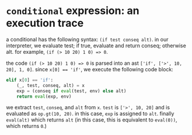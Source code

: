 # `conditional` expression: an execution trace
a conditional has the following syntax: `(if test conseq alt)`. in our interpreter, we evaluate test; if true, evaluate and return conseq; otherwise alt. for example, `(if (> 10 20) 1 0) => 0`.

the code `(if (> 10 20) 1 0) => 0` is parsed into an ast `['if', ['>', 10, 20], 1, 0]`. since `x[0] == 'if'`, we execute the following code block:
```python
elif x[0] == 'if':
	(_, test, conseq, alt) = x
	exp = (conseq if eval(test, env) else alt)
	return eval(exp, env)
```
we extract `test`, `conseq`, and `alt` from `x`. `test` is `['>', 10, 20]` and is evaluated as `op.gt(10, 20)`. in this case, `exp` is assigned to `alt`. finally `eval(alt)` which returns `alt` (in this case, this is equivalent to `eval(0))`, which returns `0`.) 